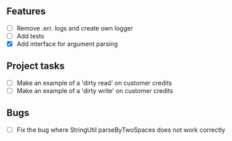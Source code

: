 ## Features
- [ ] Remove .err. logs and create own logger
- [ ] Add tests
- [x] Add interface for argument parsing

## Project tasks
- [ ] Make an example of a 'dirty read' on customer credits
- [ ] Make an example of a 'dirty write' on customer credits

## Bugs
- [ ] Fix the bug where StringUtil parseByTwoSpaces does not work correctly
